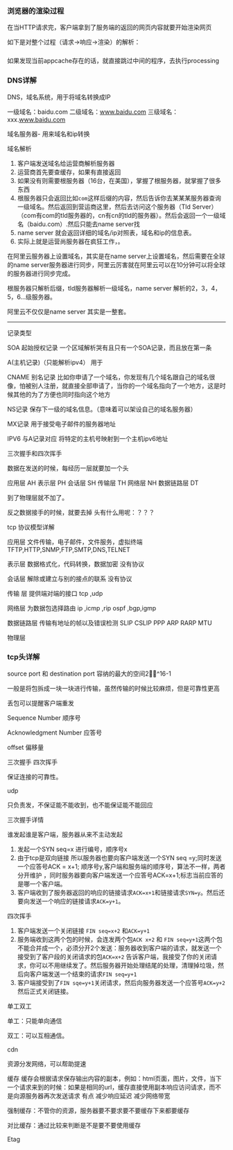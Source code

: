 ### 浏览器的渲染过程
在当HTTP请求完，客户端拿到了服务端的返回的网页内容就要开始渲染网页

如下是对整个过程（请求->响应->渲染）的解析：

### 
如果发现当前appcache存在的话，就直接跳过中间的程序，去执行processing

### DNS详解
DNS，域名系统，用于将域名转换成IP

一级域名：baidu.com
二级域名：www.baidu.com
三级域名：xxx.www.baidu.com

域名服务器- 用来域名和ip转换

域名解析

1. 客户端发送域名给运营商解析服务器
2. 运营商首先要查缓存，如果有直接返回
3. 如果没有则需要根服务器（16台，在美国），掌握了根服务器，就掌握了很多东西
4. 根服务器只会返回比如`com`这样后缀的内容，然后告诉你去某某某服务器查询一级域名。然后返回到营运商这里，然后去访问这个服务器（Tld Server）（com有com的tld服务器的，cn有cn的tld的服务器）。然后会返回一个一级域名（baidu.com）.然后只能去name server找
5. name server 就会返回详细的域名/ip对照表，域名和ip的信息表。
6. 实际上就是运营尚服务器在疯狂工作，。

在阿里云服务器上设置域名，其实是在name server上设置域名，然后需要在全球的name server服务器进行同步，阿里云厉害就在阿里云可以在10分钟可以将全球的服务器进行同步完成。

根服务器只解析后缀，tld服务器解析一级域名，name server 解析的2，3，4，5，6...级服务器。

阿里云不仅仅是name server 其实是一整套。


----
记录类型

SOA 起始授权记录  一个区域解析哭有且只有一个SOA记录，而且放在第一条

A(主机记录)（只能解析ipv4） 用于

CNAME 别名记录    比如你申请了一个域名，你发现有几个域名跟自己的域名很像，怕被别人注册，就直接全部申请了，当你的一个域名指向了一个地方，这是时候其他的为了方便也同时指向这个地方

NS记录  保存下一级的域名信息。（意味着可以架设自己的域名服务器）

MX记录    用于接受电子邮件的服务器地址


IPV6  与A记录对应 将特定的主机号映射到一个主机ipv6地址


三次握手和四次挥手

数据在发送的时候，每经历一层就要加一个头

应用层  AH
表示层  PH
会话层  SH
传输层  TH
网络层  NH
数据链路层 DT

到了物理层就不加了。

反之数据接手的时候，就要去掉
头有什么用呢：？？？



tcp 协议模型详解

应用层              文件传输，电子邮件，文件服务，虚拟终端       TFTP,HTTP,SNMP,FTP,SMTP,DNS,TELNET

表示层              数据格式化，代码转换，数据加密             没有协议

会话层            解除或建立与别的接点的联系                    没有协议

传输 层              提供端对端的接口                 tcp ,udp

网络层              为数据包选择路由           ip ,icmp ,rip   ospf ,bgp,igmp

数据链路层         传输有地址的帧以及错误检测     SLIP  CSLIP   PPP ARP   RARP   MTU

物理层 





### tcp头详解


source port  和  destination port  容纳的最大的空间2^16-1

一般是将包拆成一块一块进行传输，虽然传输的时候比较麻烦，但是可靠性更高

丢包可以提醒客户端重发

Sequence Number  顺序号

Acknowledgment Number  应答号

offset 偏移量


三次握手 四次挥手

保证连接的可靠性。


udp

只负责发，不保证能不能收到，也不能保证能不能回应


三次握手详情


谁发起谁是客户端，服务器从来不主动发起

1. 发起一个SYN seq=x 进行编号，顺序号x
2. 由于tcp是双向链接  所以服务器也要向客户端发送一个SYN seq =y;同时发送一个应答号ACK = x+1;   顺序号y,客户端和服务端的顺序号，算法不一样，两者分开维护 ，同时服务器要向客户端发送一个应答号ACK=x+1;标志当前应答的是哪一个客户端。
3. 客户端收到了服务器返回的响应的链接请求`ACK=x+1`和链接请求`SYN=y`。然后还要向发送一个响应的链接请求`ACK=y+1`。


四次挥手

1. 客户端发送一个关闭链接 `FIN seq=x+2` 和`ACK=y+1`
2. 服务端收到这两个包的时候，会连发两个包`ACK x+2`  和 `FIN seq=y+1`这两个包不能合并成一个，必须分开2个发送：服务器收到客户端的请求，就发送一个接受到了客户段的关闭请求的包`ACK=x+2` 告诉客户端，我接受了你的关闭请求，你可以不用继续发了。然后服务器开始处理结尾的处理，清理掉垃圾，然后向客户端发送一个结束的请求`FIN seq=y+1`
3. 客户端接受到了`FIN sqe=y+1`关闭请求，然后向服务器发送一个应答号`ACK=y+2`  然后正式关闭链接。


单工双工

单工：只能单向通信

双工：可以互相通信。



cdn

资源分发网络，可以帮助提速


缓存
缓存会根据请求保存输出内容的副本，例如：html页面，图片，文件，当下一个请求来到的时候：如果是相同的url，缓存直接使用副本响应访问请求，而不是向源服务器再次发送请求
有点
减少响应延迟
减少网络带宽


强制缓存：不管你的资源，服务器要不要求要不要缓存下来都要缓存

对比缓存：通过比较来判断是不是要不要使用缓存

Etag 

